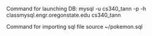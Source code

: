 


Command for launching DB:
mysql -u cs340_tann -p -h classmysql.engr.oregonstate.edu cs340_tann

Command for importing sql file
source ~/pokemon.sql
